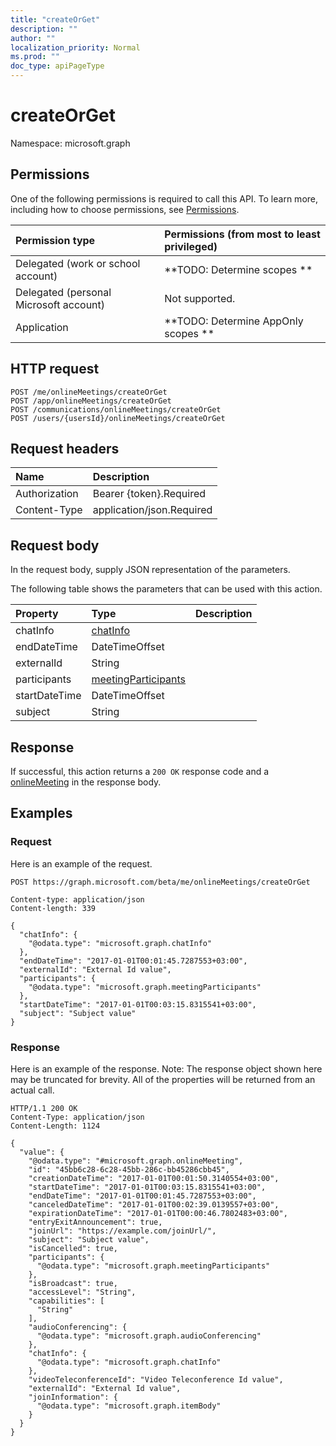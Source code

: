 ```yaml
---
title: "createOrGet"
description: ""
author: ""
localization_priority: Normal
ms.prod: ""
doc_type: apiPageType
---
```


# createOrGet

Namespace: microsoft.graph



## Permissions
One of the following permissions is required to call this API. To learn more, including how to choose permissions, see [Permissions](/concepts/permissions-reference.md).

|Permission type|Permissions (from most to least privileged)|
|:---|:---|
|Delegated (work or school account)|**TODO: Determine scopes **|
|Delegated (personal Microsoft account)|Not supported.|
|Application|**TODO: Determine AppOnly scopes **|

## HTTP request
<!-- {
  "blockType": "ignored"
}
-->
``` http
POST /me/onlineMeetings/createOrGet
POST /app/onlineMeetings/createOrGet
POST /communications/onlineMeetings/createOrGet
POST /users/{usersId}/onlineMeetings/createOrGet
```

## Request headers
|Name|Description|
|:---|:---|
|Authorization|Bearer {token}.Required|
|Content-Type|application/json.Required|

## Request body
In the request body, supply JSON representation of the parameters.

The following table shows the parameters that can be used with this action.

|Property|Type|Description|
|:---|:---|:---|
|chatInfo|[chatInfo](../resources/chatinfo.md)||
|endDateTime|DateTimeOffset||
|externalId|String||
|participants|[meetingParticipants](../resources/meetingparticipants.md)||
|startDateTime|DateTimeOffset||
|subject|String||



## Response
If successful, this action returns a `200 OK` response code and a [onlineMeeting](../resources/onlinemeeting.md) in the response body.

## Examples

### Request
Here is an example of the request.
<!-- {
  "blockType": "request",
  "name": "onlinemeeting_createorget"
}
-->
``` http
POST https://graph.microsoft.com/beta/me/onlineMeetings/createOrGet

Content-type: application/json
Content-length: 339

{
  "chatInfo": {
    "@odata.type": "microsoft.graph.chatInfo"
  },
  "endDateTime": "2017-01-01T00:01:45.7287553+03:00",
  "externalId": "External Id value",
  "participants": {
    "@odata.type": "microsoft.graph.meetingParticipants"
  },
  "startDateTime": "2017-01-01T00:03:15.8315541+03:00",
  "subject": "Subject value"
}
```

### Response
Here is an example of the response. Note: The response object shown here may be truncated for brevity. All of the properties will be returned from an actual call.
<!-- {
  "blockType": "response",
  "truncated": true,
  "@odata.type": "microsoft.graph.onlinemeeting"
}
-->
``` http
HTTP/1.1 200 OK
Content-Type: application/json
Content-Length: 1124

{
  "value": {
    "@odata.type": "#microsoft.graph.onlineMeeting",
    "id": "45bb6c28-6c28-45bb-286c-bb45286cbb45",
    "creationDateTime": "2017-01-01T00:01:50.3140554+03:00",
    "startDateTime": "2017-01-01T00:03:15.8315541+03:00",
    "endDateTime": "2017-01-01T00:01:45.7287553+03:00",
    "canceledDateTime": "2017-01-01T00:02:39.0139557+03:00",
    "expirationDateTime": "2017-01-01T00:00:46.7802483+03:00",
    "entryExitAnnouncement": true,
    "joinUrl": "https://example.com/joinUrl/",
    "subject": "Subject value",
    "isCancelled": true,
    "participants": {
      "@odata.type": "microsoft.graph.meetingParticipants"
    },
    "isBroadcast": true,
    "accessLevel": "String",
    "capabilities": [
      "String"
    ],
    "audioConferencing": {
      "@odata.type": "microsoft.graph.audioConferencing"
    },
    "chatInfo": {
      "@odata.type": "microsoft.graph.chatInfo"
    },
    "videoTeleconferenceId": "Video Teleconference Id value",
    "externalId": "External Id value",
    "joinInformation": {
      "@odata.type": "microsoft.graph.itemBody"
    }
  }
}
```

